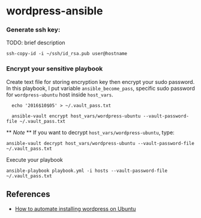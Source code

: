 # wordpress-ansible

### Generate ssh key:
TODO: brief description

    ssh-copy-id -i ~/ssh/id_rsa.pub user@hostname

### Encrypt your sensitive playbook
Create text file for storing encryption key then encrypt your sudo password. In this playbook, I put variable ``ansible_become_pass``, specific sudo password for ``wordpress-ubuntu`` host inside ``host_vars``.

      echo '2016$10$05' > ~/.vault_pass.txt

      ansible-vault encrypt host_vars/wordpress-ubuntu --vault-password-file ~/.vault_pass.txt


** *Note* **
If you want to decrypt ``host_vars/wordpress-ubuntu``, type:

    ansible-vault decrypt host_vars/wordpress-ubuntu --vault-password-file ~/.vault_pass.txt

Execute your playbook

    ansible-playbook playbook.yml -i hosts --vault-password-file ~/.vault_pass.txt


## References
* [How to automate installing wordpress on Ubuntu](https://www.digitalocean.com/community/tutorials/how-to-automate-installing-wordpress-on-ubuntu-14-04-using-ansible)
